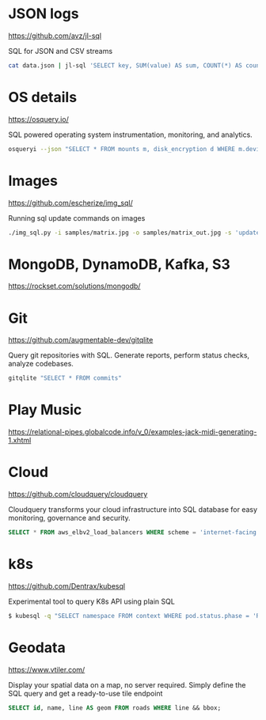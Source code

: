# JSON logs
https://github.com/avz/jl-sql

SQL for JSON and CSV streams

```sh
cat data.json | jl-sql 'SELECT key, SUM(value) AS sum, COUNT(*) AS count GROUP BY key'
```

# OS details
https://osquery.io/

SQL powered operating system instrumentation, monitoring, and analytics.

```sh
osqueryi --json "SELECT * FROM mounts m, disk_encryption d WHERE m.device_alias = d.name AND d.encrypted = 0;"
```

# Images
https://github.com/escherize/img_sql/

Running sql update commands on images

```sh
./img_sql.py -i samples/matrix.jpg -o samples/matrix_out.jpg -s 'update pixels set r = g, b = r, g = b where x > 700'
```

# MongoDB, DynamoDB, Kafka, S3
https://rockset.com/solutions/mongodb/


# Git
https://github.com/augmentable-dev/gitqlite

Query git repositories with SQL. Generate reports, perform status checks, analyze codebases.

```sh
gitqlite "SELECT * FROM commits"
```


# Play Music
https://relational-pipes.globalcode.info/v_0/examples-jack-midi-generating-1.xhtml

# Cloud
https://github.com/cloudquery/cloudquery

Cloudquery transforms your cloud infrastructure into SQL database for easy monitoring, governance and security.

```sql
SELECT * FROM aws_elbv2_load_balancers WHERE scheme = 'internet-facing'
```

# k8s
https://github.com/Dentrax/kubesql

Experimental tool to query K8s API using plain SQL

```sh
$ kubesql -q "SELECT namespace FROM context WHERE pod.status.phase = 'Running'"
```

# Geodata
https://www.vtiler.com/

Display your spatial data on a map, no server required. Simply define the SQL query and get a ready-to-use tile endpoint

```sql 
SELECT id, name, line AS geom FROM roads WHERE line && bbox;
```

